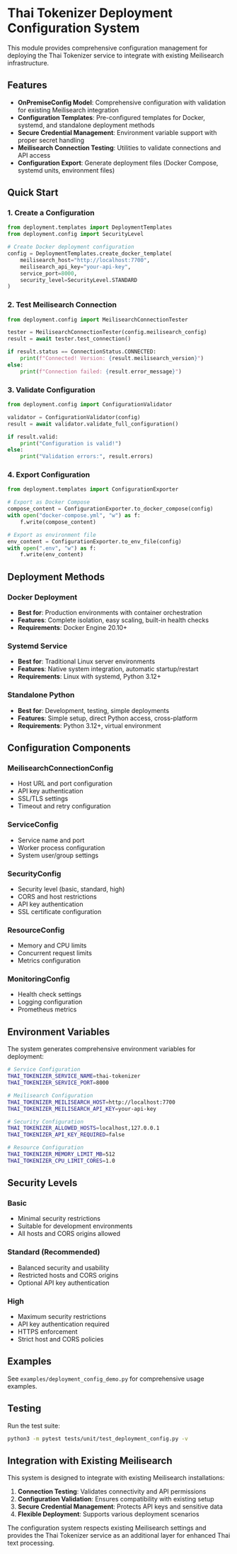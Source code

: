 # Thai Tokenizer Deployment Configuration System

This module provides comprehensive configuration management for deploying the Thai Tokenizer service to integrate with existing Meilisearch infrastructure.

## Features

- **OnPremiseConfig Model**: Comprehensive configuration with validation for existing Meilisearch integration
- **Configuration Templates**: Pre-configured templates for Docker, systemd, and standalone deployment methods
- **Secure Credential Management**: Environment variable support with proper secret handling
- **Meilisearch Connection Testing**: Utilities to validate connections and API access
- **Configuration Export**: Generate deployment files (Docker Compose, systemd units, environment files)

## Quick Start

### 1. Create a Configuration

```python
from deployment.templates import DeploymentTemplates
from deployment.config import SecurityLevel

# Create Docker deployment configuration
config = DeploymentTemplates.create_docker_template(
    meilisearch_host="http://localhost:7700",
    meilisearch_api_key="your-api-key",
    service_port=8000,
    security_level=SecurityLevel.STANDARD
)
```

### 2. Test Meilisearch Connection

```python
from deployment.config import MeilisearchConnectionTester

tester = MeilisearchConnectionTester(config.meilisearch_config)
result = await tester.test_connection()

if result.status == ConnectionStatus.CONNECTED:
    print(f"Connected! Version: {result.meilisearch_version}")
else:
    print(f"Connection failed: {result.error_message}")
```

### 3. Validate Configuration

```python
from deployment.config import ConfigurationValidator

validator = ConfigurationValidator(config)
result = await validator.validate_full_configuration()

if result.valid:
    print("Configuration is valid!")
else:
    print("Validation errors:", result.errors)
```

### 4. Export Configuration

```python
from deployment.templates import ConfigurationExporter

# Export as Docker Compose
compose_content = ConfigurationExporter.to_docker_compose(config)
with open("docker-compose.yml", "w") as f:
    f.write(compose_content)

# Export as environment file
env_content = ConfigurationExporter.to_env_file(config)
with open(".env", "w") as f:
    f.write(env_content)
```

## Deployment Methods

### Docker Deployment
- **Best for**: Production environments with container orchestration
- **Features**: Complete isolation, easy scaling, built-in health checks
- **Requirements**: Docker Engine 20.10+

### Systemd Service
- **Best for**: Traditional Linux server environments
- **Features**: Native system integration, automatic startup/restart
- **Requirements**: Linux with systemd, Python 3.12+

### Standalone Python
- **Best for**: Development, testing, simple deployments
- **Features**: Simple setup, direct Python access, cross-platform
- **Requirements**: Python 3.12+, virtual environment

## Configuration Components

### MeilisearchConnectionConfig
- Host URL and port configuration
- API key authentication
- SSL/TLS settings
- Timeout and retry configuration

### ServiceConfig
- Service name and port
- Worker process configuration
- System user/group settings

### SecurityConfig
- Security level (basic, standard, high)
- CORS and host restrictions
- API key authentication
- SSL certificate configuration

### ResourceConfig
- Memory and CPU limits
- Concurrent request limits
- Metrics configuration

### MonitoringConfig
- Health check settings
- Logging configuration
- Prometheus metrics

## Environment Variables

The system generates comprehensive environment variables for deployment:

```bash
# Service Configuration
THAI_TOKENIZER_SERVICE_NAME=thai-tokenizer
THAI_TOKENIZER_SERVICE_PORT=8000

# Meilisearch Configuration
THAI_TOKENIZER_MEILISEARCH_HOST=http://localhost:7700
THAI_TOKENIZER_MEILISEARCH_API_KEY=your-api-key

# Security Configuration
THAI_TOKENIZER_ALLOWED_HOSTS=localhost,127.0.0.1
THAI_TOKENIZER_API_KEY_REQUIRED=false

# Resource Configuration
THAI_TOKENIZER_MEMORY_LIMIT_MB=512
THAI_TOKENIZER_CPU_LIMIT_CORES=1.0
```

## Security Levels

### Basic
- Minimal security restrictions
- Suitable for development environments
- All hosts and CORS origins allowed

### Standard (Recommended)
- Balanced security and usability
- Restricted hosts and CORS origins
- Optional API key authentication

### High
- Maximum security restrictions
- API key authentication required
- HTTPS enforcement
- Strict host and CORS policies

## Examples

See `examples/deployment_config_demo.py` for comprehensive usage examples.

## Testing

Run the test suite:

```bash
python3 -m pytest tests/unit/test_deployment_config.py -v
```

## Integration with Existing Meilisearch

This system is designed to integrate with existing Meilisearch installations:

1. **Connection Testing**: Validates connectivity and API permissions
2. **Configuration Validation**: Ensures compatibility with existing setup
3. **Secure Credential Management**: Protects API keys and sensitive data
4. **Flexible Deployment**: Supports various deployment scenarios

The configuration system respects existing Meilisearch settings and provides the Thai Tokenizer service as an additional layer for enhanced Thai text processing.